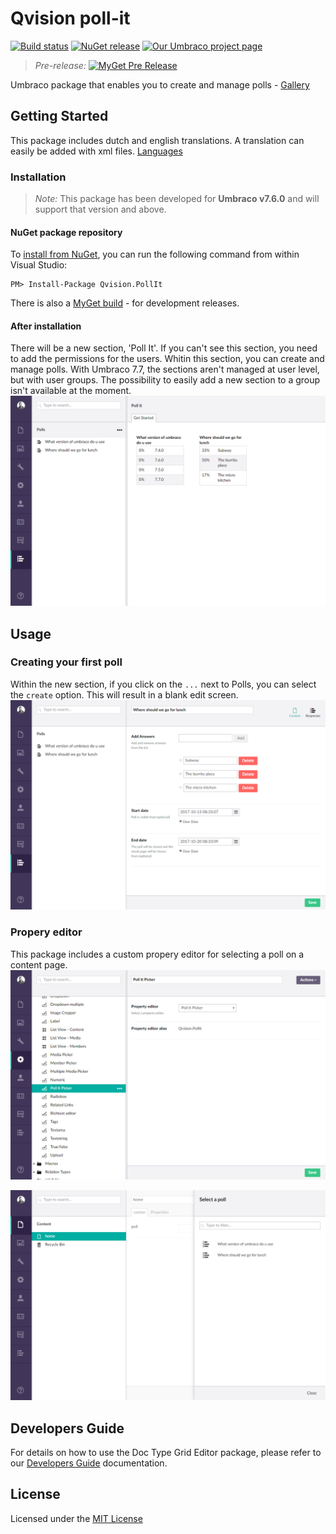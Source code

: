 # Qvision poll-it

[![Build status](https://ci.appveyor.com/api/projects/status/i0rklyg43egdmkyb?svg=true)](https://ci.appveyor.com/project/JanvanHelvoort/qvision-poll-it)
[![NuGet release](http://img.shields.io/nuget/v/Qvision.PollIt.svg)](https://www.nuget.org/packages/Qvision.PollIt/)
[![Our Umbraco project page](https://img.shields.io/badge/our-umbraco-orange.svg)](https://our.umbraco.org/projects/backoffice-extensions/qvision-poll-it/) 

> *Pre-release:* [![MyGet Pre Release](https://img.shields.io/myget/janvanhelvoort/vpre/Qvision.PollIt.svg)](https://www.myget.org/feed/janvanhelvoort/package/nuget/Qvision.PollIt)


Umbraco package that enables you to create and manage polls - [Gallery](Documentation/gallery.md)

## Getting Started

This package includes dutch and english translations. A translation can easily be added with xml files. [Languages](Source/Qvision.Umbraco.PollIt/Client/lang/)

### Installation

> *Note:* This package has been developed for **Umbraco v7.6.0** and will support that version and above.

#### NuGet package repository
To [install from NuGet](https://www.nuget.org/packages/Qvision.PollIt), you can run the following command from within Visual Studio:

	PM> Install-Package Qvision.PollIt

There is also a [MyGet build](https://www.myget.org/feed/janvanhelvoort/package/nuget/Qvision.PollIt) - for development releases.

#### After installation 
There will be a new section, 'Poll It'. If you can't see this section, you need to add the permissions for the users. Whitin this section, you can create and manage polls. With Umbraco 7.7, the sections aren't managed at user level, but with user groups. The possibility to easily add a new section to a group isn't available at the moment. 
![Dashboard](Documentation/Screenshots/Section%20Dashboard.png)

## Usage

### Creating your first poll
Within the new section, if you click on the `...` next to Polls, you can select the `create` option. This will result in a blank edit screen.
![Create](Documentation/Screenshots/Question%20Edit.png)

### Propery editor
This package includes a custom propery editor for selecting a poll on a content page.
![Custom property](Documentation/Screenshots/Custom%20Property.png)

![Custom property](Documentation/Screenshots/Custom%20Property%20Editor.png)

## Developers Guide

For details on how to use the Doc Type Grid Editor package, please refer to our [Developers Guide](Documentation/developers-guide.md) documentation.

## License
Licensed under the [MIT License](LICENSE.md)
